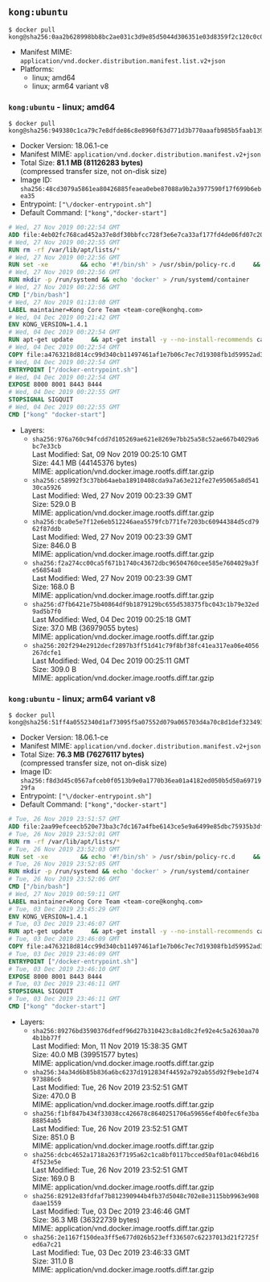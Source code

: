 ## `kong:ubuntu`

```console
$ docker pull kong@sha256:0aa2b628998bb8bc2ae031c3d9e85d5044d306351e03d8359f2c120c0c04c9be
```

-	Manifest MIME: `application/vnd.docker.distribution.manifest.list.v2+json`
-	Platforms:
	-	linux; amd64
	-	linux; arm64 variant v8

### `kong:ubuntu` - linux; amd64

```console
$ docker pull kong@sha256:949380c1ca79c7e8dfde86c8e8960f63d771d3b770aaafb985b5faab1398204c
```

-	Docker Version: 18.06.1-ce
-	Manifest MIME: `application/vnd.docker.distribution.manifest.v2+json`
-	Total Size: **81.1 MB (81126283 bytes)**  
	(compressed transfer size, not on-disk size)
-	Image ID: `sha256:48cd3079a5861ea80426885feaea0ebe87088a9b2a3977590f17f699b6ebea35`
-	Entrypoint: `["\/docker-entrypoint.sh"]`
-	Default Command: `["kong","docker-start"]`

```dockerfile
# Wed, 27 Nov 2019 00:22:54 GMT
ADD file:4eb02fc768cad452a37e8df30bbfcc728f3e6e7ca33af177fd4de06fd07c2098 in / 
# Wed, 27 Nov 2019 00:22:55 GMT
RUN rm -rf /var/lib/apt/lists/*
# Wed, 27 Nov 2019 00:22:56 GMT
RUN set -xe 		&& echo '#!/bin/sh' > /usr/sbin/policy-rc.d 	&& echo 'exit 101' >> /usr/sbin/policy-rc.d 	&& chmod +x /usr/sbin/policy-rc.d 		&& dpkg-divert --local --rename --add /sbin/initctl 	&& cp -a /usr/sbin/policy-rc.d /sbin/initctl 	&& sed -i 's/^exit.*/exit 0/' /sbin/initctl 		&& echo 'force-unsafe-io' > /etc/dpkg/dpkg.cfg.d/docker-apt-speedup 		&& echo 'DPkg::Post-Invoke { "rm -f /var/cache/apt/archives/*.deb /var/cache/apt/archives/partial/*.deb /var/cache/apt/*.bin || true"; };' > /etc/apt/apt.conf.d/docker-clean 	&& echo 'APT::Update::Post-Invoke { "rm -f /var/cache/apt/archives/*.deb /var/cache/apt/archives/partial/*.deb /var/cache/apt/*.bin || true"; };' >> /etc/apt/apt.conf.d/docker-clean 	&& echo 'Dir::Cache::pkgcache ""; Dir::Cache::srcpkgcache "";' >> /etc/apt/apt.conf.d/docker-clean 		&& echo 'Acquire::Languages "none";' > /etc/apt/apt.conf.d/docker-no-languages 		&& echo 'Acquire::GzipIndexes "true"; Acquire::CompressionTypes::Order:: "gz";' > /etc/apt/apt.conf.d/docker-gzip-indexes 		&& echo 'Apt::AutoRemove::SuggestsImportant "false";' > /etc/apt/apt.conf.d/docker-autoremove-suggests
# Wed, 27 Nov 2019 00:22:56 GMT
RUN mkdir -p /run/systemd && echo 'docker' > /run/systemd/container
# Wed, 27 Nov 2019 00:22:56 GMT
CMD ["/bin/bash"]
# Wed, 27 Nov 2019 01:13:08 GMT
LABEL maintainer=Kong Core Team <team-core@konghq.com>
# Wed, 04 Dec 2019 00:21:42 GMT
ENV KONG_VERSION=1.4.1
# Wed, 04 Dec 2019 00:22:54 GMT
RUN apt-get update     && apt-get install -y --no-install-recommends ca-certificates curl perl unzip     && rm -rf /var/lib/apt/lists/*     && curl -fsSLo kong.deb https://bintray.com/kong/kong-deb/download_file?file_path=kong-${KONG_VERSION}.xenial.$(dpkg --print-architecture).deb     && apt-get purge -y --auto-remove ca-certificates curl 	&& dpkg -i kong.deb 	&& rm -rf kong.deb
# Wed, 04 Dec 2019 00:22:54 GMT
COPY file:a4763218d814cc99d340cb11497461af1e7b06c7ec7d19308fb1d59952ad34a4 in /docker-entrypoint.sh 
# Wed, 04 Dec 2019 00:22:54 GMT
ENTRYPOINT ["/docker-entrypoint.sh"]
# Wed, 04 Dec 2019 00:22:54 GMT
EXPOSE 8000 8001 8443 8444
# Wed, 04 Dec 2019 00:22:55 GMT
STOPSIGNAL SIGQUIT
# Wed, 04 Dec 2019 00:22:55 GMT
CMD ["kong" "docker-start"]
```

-	Layers:
	-	`sha256:976a760c94fcdd7d105269ae621e8269e7bb25a58c52ae667b4029a6bc7e33cb`  
		Last Modified: Sat, 09 Nov 2019 00:25:10 GMT  
		Size: 44.1 MB (44145376 bytes)  
		MIME: application/vnd.docker.image.rootfs.diff.tar.gzip
	-	`sha256:c58992f3c37bb64aeba18910408cda9a7a63e212fe27e95065a8d54130ca5926`  
		Last Modified: Wed, 27 Nov 2019 00:23:39 GMT  
		Size: 529.0 B  
		MIME: application/vnd.docker.image.rootfs.diff.tar.gzip
	-	`sha256:0ca0e5e7f12e6eb512246aea5579fcb771fe7203bc60944384d5cd7962f87ddb`  
		Last Modified: Wed, 27 Nov 2019 00:23:39 GMT  
		Size: 846.0 B  
		MIME: application/vnd.docker.image.rootfs.diff.tar.gzip
	-	`sha256:f2a274cc00ca5f671b1740c43672dbc96504760cee585e7604029a3fe56854a8`  
		Last Modified: Wed, 27 Nov 2019 00:23:39 GMT  
		Size: 168.0 B  
		MIME: application/vnd.docker.image.rootfs.diff.tar.gzip
	-	`sha256:d7fb6421e75b40864df9b1879129bc655d538375fbc043c1b79e32ed9ad5b7f0`  
		Last Modified: Wed, 04 Dec 2019 00:25:18 GMT  
		Size: 37.0 MB (36979055 bytes)  
		MIME: application/vnd.docker.image.rootfs.diff.tar.gzip
	-	`sha256:202f294e2912decf2897b3ff51d41c79f8bf38fc41ea317ea06e4056267dcfe1`  
		Last Modified: Wed, 04 Dec 2019 00:25:11 GMT  
		Size: 309.0 B  
		MIME: application/vnd.docker.image.rootfs.diff.tar.gzip

### `kong:ubuntu` - linux; arm64 variant v8

```console
$ docker pull kong@sha256:51ff4a0552340d1af73095f5a07552d079a065703d4a70c8d1def3234935de4d
```

-	Docker Version: 18.06.1-ce
-	Manifest MIME: `application/vnd.docker.distribution.manifest.v2+json`
-	Total Size: **76.3 MB (76276117 bytes)**  
	(compressed transfer size, not on-disk size)
-	Image ID: `sha256:f8d3d45c0567afceb0f0513b9e0a1770b36ea01a4182ed050b5d50a6971929fa`
-	Entrypoint: `["\/docker-entrypoint.sh"]`
-	Default Command: `["kong","docker-start"]`

```dockerfile
# Tue, 26 Nov 2019 23:51:57 GMT
ADD file:2aa99efceecb520e73ba3c7dc167a4fbe6143ce5e9a6499e85dbc75935b3dfab in / 
# Tue, 26 Nov 2019 23:52:01 GMT
RUN rm -rf /var/lib/apt/lists/*
# Tue, 26 Nov 2019 23:52:03 GMT
RUN set -xe 		&& echo '#!/bin/sh' > /usr/sbin/policy-rc.d 	&& echo 'exit 101' >> /usr/sbin/policy-rc.d 	&& chmod +x /usr/sbin/policy-rc.d 		&& dpkg-divert --local --rename --add /sbin/initctl 	&& cp -a /usr/sbin/policy-rc.d /sbin/initctl 	&& sed -i 's/^exit.*/exit 0/' /sbin/initctl 		&& echo 'force-unsafe-io' > /etc/dpkg/dpkg.cfg.d/docker-apt-speedup 		&& echo 'DPkg::Post-Invoke { "rm -f /var/cache/apt/archives/*.deb /var/cache/apt/archives/partial/*.deb /var/cache/apt/*.bin || true"; };' > /etc/apt/apt.conf.d/docker-clean 	&& echo 'APT::Update::Post-Invoke { "rm -f /var/cache/apt/archives/*.deb /var/cache/apt/archives/partial/*.deb /var/cache/apt/*.bin || true"; };' >> /etc/apt/apt.conf.d/docker-clean 	&& echo 'Dir::Cache::pkgcache ""; Dir::Cache::srcpkgcache "";' >> /etc/apt/apt.conf.d/docker-clean 		&& echo 'Acquire::Languages "none";' > /etc/apt/apt.conf.d/docker-no-languages 		&& echo 'Acquire::GzipIndexes "true"; Acquire::CompressionTypes::Order:: "gz";' > /etc/apt/apt.conf.d/docker-gzip-indexes 		&& echo 'Apt::AutoRemove::SuggestsImportant "false";' > /etc/apt/apt.conf.d/docker-autoremove-suggests
# Tue, 26 Nov 2019 23:52:05 GMT
RUN mkdir -p /run/systemd && echo 'docker' > /run/systemd/container
# Tue, 26 Nov 2019 23:52:06 GMT
CMD ["/bin/bash"]
# Wed, 27 Nov 2019 00:59:11 GMT
LABEL maintainer=Kong Core Team <team-core@konghq.com>
# Tue, 03 Dec 2019 23:45:29 GMT
ENV KONG_VERSION=1.4.1
# Tue, 03 Dec 2019 23:46:07 GMT
RUN apt-get update     && apt-get install -y --no-install-recommends ca-certificates curl perl unzip     && rm -rf /var/lib/apt/lists/*     && curl -fsSLo kong.deb https://bintray.com/kong/kong-deb/download_file?file_path=kong-${KONG_VERSION}.xenial.$(dpkg --print-architecture).deb     && apt-get purge -y --auto-remove ca-certificates curl 	&& dpkg -i kong.deb 	&& rm -rf kong.deb
# Tue, 03 Dec 2019 23:46:09 GMT
COPY file:a4763218d814cc99d340cb11497461af1e7b06c7ec7d19308fb1d59952ad34a4 in /docker-entrypoint.sh 
# Tue, 03 Dec 2019 23:46:09 GMT
ENTRYPOINT ["/docker-entrypoint.sh"]
# Tue, 03 Dec 2019 23:46:10 GMT
EXPOSE 8000 8001 8443 8444
# Tue, 03 Dec 2019 23:46:11 GMT
STOPSIGNAL SIGQUIT
# Tue, 03 Dec 2019 23:46:11 GMT
CMD ["kong" "docker-start"]
```

-	Layers:
	-	`sha256:89276bd3590376dfedf96d27b310423c8a1d8c2fe92e4c5a2630aa704b1bb77f`  
		Last Modified: Mon, 11 Nov 2019 15:38:35 GMT  
		Size: 40.0 MB (39951577 bytes)  
		MIME: application/vnd.docker.image.rootfs.diff.tar.gzip
	-	`sha256:34a34d6b85b836a6bc6237d1912834f44592a792ab55d92f9ebe1d74973886c6`  
		Last Modified: Tue, 26 Nov 2019 23:52:51 GMT  
		Size: 470.0 B  
		MIME: application/vnd.docker.image.rootfs.diff.tar.gzip
	-	`sha256:f1bf847b434f33038cc426678c8640251706a59656ef4b0fec6fe3ba88854ab5`  
		Last Modified: Tue, 26 Nov 2019 23:52:51 GMT  
		Size: 851.0 B  
		MIME: application/vnd.docker.image.rootfs.diff.tar.gzip
	-	`sha256:dcbc4652a1718a263f7195a62c1ca8bf0117bcced50af01ac046bd164f523e5e`  
		Last Modified: Tue, 26 Nov 2019 23:52:51 GMT  
		Size: 169.0 B  
		MIME: application/vnd.docker.image.rootfs.diff.tar.gzip
	-	`sha256:82912e83fdfaf7b812390944b4fb37d5048c702e8e3115bb9963e908daae1559`  
		Last Modified: Tue, 03 Dec 2019 23:46:46 GMT  
		Size: 36.3 MB (36322739 bytes)  
		MIME: application/vnd.docker.image.rootfs.diff.tar.gzip
	-	`sha256:2e1167f150dea3ff5e677d026b523eff336507c62237013d21f2725fed6a7c21`  
		Last Modified: Tue, 03 Dec 2019 23:46:33 GMT  
		Size: 311.0 B  
		MIME: application/vnd.docker.image.rootfs.diff.tar.gzip
